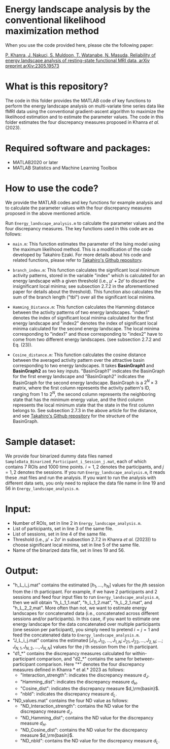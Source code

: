 # Energy landscape analysis by the conventional likelihood maximization method

When you use the code provided here, please cite the following paper:

[P. Khanra, J. Nakuci, S. Muldoon, T. Watanabe, N. Masuda, Reliability of energy landscape analysis of resting-state functional MRI data, arXiv preprint arXiv:2305.19573](https://arxiv.org/abs/2305.19573)

# What is this repository?

The code in this folder provides the MATLAB code of key functions to perform the energy landscape analysis on multi-variate time series data like fMRI data using the conventional gradient-ascent algorithm to maximize the likelihood estimation and to estimate the parameter values. The code in this folder estimates the four discrepancy measures proposed in Khanra *et al.* (2023).

# Required software and packages:

- MATLAB2020 or later
- MATLAB Statistics and Machine Learning Toolbox

# How to use the code?

We provide the MATLAB codes and key functions for example analysis and to calculate the parameter values with the four discrepancy measures proposed in the above mentioned article.

Run `Energy_landscape_analysis.m` to calculate the parameter values and the four discrepancy measures. The key functions used in this code are as follows:

- `main.m`: This function estimates the parameter of the Ising model using the maximum likelihood method. This is a modification of the code developed by Takahiro Ezaki. For more details about his code and related functions, please refer to [Takahiro's Github repository](https://github.com/tkEzaki/energy-landscape-analysis).

- `branch_index.m`: This function calculates the significant local minimum activity patterns, stored in the variable "index" which is calculated for an energy landscape with a given threshold (i.e., $\mu'+2\sigma'$ to discard the insignificant local minima; see subsection $2.7.2$ in the aforementioned paper for details about the threshold). This function also calculates the sum of the branch length ("tbl") over all the significant local minima.

- `Hamming_Distance.m`: This function calculates the Hamming distance between the activity patterns of two energy landscapes. "index1" denotes the index of significant local minima calculated for the first energy landscape and "index2" denotes the index of significant local minima calculated for the second energy landscape. The local minima corresponding to "index1" and those corresponding to "index2" have to come from two different energy landscapes. (see subsection $2.7.2$ and Eq. (23)).

- `Cosine_distance.m`: This function calculates the cosine distance between the averaged activity pattern over the attractive basin corresponding to two energy landscapes. It takes **BasinGraph1** and **BasinGraph2** as two key inputs. "BasinGraph1" indicates the BasinGraph for the first energy landscape and "BasinGraph2" indicates the BasinGraph for the second energy landscape. BasinGraph is a $2^N \times 3$ matrix, where the first column represents the activity pattern's ID, ranging from 1 to $2^N$, the second column represents the neighboring state that has the minimum energy value, and the third column represents the local minimum state that the state in the first column belongs to. See subsection $2.7.3$ in the above article for the distance, and see [Takahiro's Github repository](https://github.com/tkEzaki/energy-landscape-analysis) for the structure of the BasinGraph.

# Sample dataset:

We provide four binarized dummy data files named `SampleData_Binarized_Participant_i_Session_j.mat`, each of which contains 7 ROIs and 1000 time points.  $i=1,2$ denotes the participants, and $j=1,2$ denotes the sessions.
If you run `Energy_landscape_analysis.m`, it reads these .mat files and run the analysis. If you want to run the analysis with different data sets, you only need to replace the data file name in line 19 and 56 in `Energy_landscape_analysis.m`.

# Input:
- Number of ROIs, set in line 2 in `Energy_landscape_analysis.m`.
- List of participants, set in line 3 of the same file.
- List of sessions, set in line 4 of the same file.
- Threshold (i.e., $\mu' + 2\sigma'$ in subsection $2.7.2$ in Khanra *et al.* (2023)) to choose significant local minima, set in line 5 of the same file.
- Name of the binarized data file, set in lines 19 and 56.

# Output:
- "h_L_i_j.mat" contains the estimated $[h_1, \ldots, h_N]$ values for the $j$th session from the $i$ th participant. For example, if we have 2 participants and 2 sessions and feed four input files to run `Energy_landscape_analysis.m`, then we will obtain "h_L_1_1.mat", "h_L_1_2.mat", "h_L_2_1.mat", and "h_L_2_2,mat". More often than not, we want to estimate energy landscapes for concatenated data (i.e., concatenated across different sessions and/or participants). In this case, if you want to estimate one energy landscape for the data concatenated over multiple participants (one session per participant), you simply need to pretend $i=j=1$ and feed the concatenated data to `Energy_landscape_analysis.m`.
- "J_L_i_j.mat" contains the estimated $[J_{11}, J_{12}, \ldots, J_{1,N};J_{21}, J_{22}, \ldots, J_{2,N}; \ldots ;J_{N,1},J_{N,2}, \ldots , J_{N,N}]$ values for the $j$ th session from the $i$ th participant.
- "d1_\*" contains the discrepancy measures calculated for within-participant comparison, and "d2_\*" contains the same for between-participant comparison. Here "\*" denotes the four discrepancy measures defined in Khanra * et al.* 2023 as follows:
    - "Interaction_strength": indicates the discrepancy measure $d_J$.
    - "Hamming_dist":  indicates the discrepancy measure $d_H$.
    - "Cosine_dist": indicates the discrepancy measure $d_\rm{basin}$.
    - "nbld": indicates the discrepancy measure $d_L$.
- "ND_values.mat" contains the four ND value as follows:
    - "ND_Interaction_strength": contains the ND value for the discrepancy measure $d_J$.
    - "ND_Hamming_dist"; contains the ND value for the discrepancy measure $d_H$.
    - "ND_Cosine_dist": contains the ND value for the discrepancy measure $d_\rm{basin}$.
    - "ND_nbld": contains the ND value for the discrepancy measure $d_L$.
